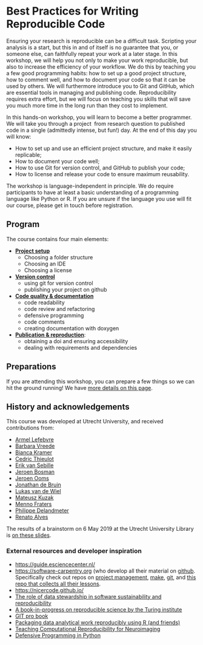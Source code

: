 # Best Practices for Writing Reproducible Code

Ensuring your research is reproducible can be a difficult task. Scripting your analysis is a start, but this in and of itself is no guarantee that you, or someone else, can faithfully repeat your work at a later stage. In this workshop, we will help you not only to make your work reproducible, but also to increase the efficiency of your workflow. We do this by teaching you a few good programming habits: how to set up a good project structure, how to comment well, and how to document your code so that it can be used by others. We will furthermore introduce you to Git and GitHub, which are essential tools in managing and publishing code. Reproducibility requires extra effort, but we will focus on teaching you skills that will save you much more time in the long run than they cost to implement.

In this hands-on workshop, you will learn to become a better programmer. We will take you through a project  from research question to published code in a single (admittedly intense, but fun!) day. At the end of this day you will know:

- How to set up and use an efficient project structure, and make it easily replicable;
- How to document your code well;
- How to use Git for version control, and GitHub to publish your code;
- How to license and release your code to ensure maximum reusability.

The workshop is language-independent in principle. We do require participants to have at least a basic understanding of a programming language like Python or R. If you are unsure if the language you use will fit our course, please get in touch before registration.

## Program

The course contains four main elements:
- [**Project setup**](project-setup/README.md)
  - Choosing a folder structure
  - Choosing an IDE
  - Choosing a license
- [**Version control**](version-control/README.md)
  - using git for version control
  - publishing your project on github
- [**Code quality & documentation**](code-documentation/README.md)
  - code readability
  - code review and refactoring
  - defensive programming
  - code comments
  - creating documentation with doxygen
- [**Publication & reproduction**](reproducibility/README.md):
  - obtaining a doi and ensuring accessibility
  - dealing with requirements and dependencies

## Preparations

If you are attending this workshop, you can prepare a few things so we can hit the ground running! We have [more details on this page](preparations.md).


## History and acknowledgements

This course was developed at Utrecht University, and received contributions from:
- [Armel Lefebvre](https://github.com/armell)
- [Barbara Vreede](https://github.com/bvreede)
- [Bianca Kramer](https://github.com/bmkramer)
- [Cedric Thieulot](https://github.com/cedrict)
- [Erik van Sebille](https://github.com/erikvansebille)
- [Jeroen Bosman](https://github.com/JeroenBosman)
- [Jeroen Ooms](https://github.com/jeroen)
- [Jonathan de Bruin](https://github.com/J535D165)
- [Lukas van de Wiel](https://github.com/hooiberg)
- [Mateusz Kuzak](https://twitter.com/matkuzak)
- [Menno Fraters](https://github.com/MFraters)
- [Philippe Delandmeter](https://github.com/delandmeterp)
- [Renato Alves](https://github.com/unode)

The results of a brainstorm on 6 May 2019 at the Utrecht University Library is [on these slides](https://docs.google.com/presentation/d/1MIPsWt08Kixe1TZfPeM8LvJv7p2es7lZ4Ui88FYbl5Y/edit?usp=sharing).

### External resources and developer inspiration
- https://guide.esciencecenter.nl/
- https://software-carpentry.org (who develop all their material on [github](https://github.com/swcarpentry). Specifically check out repos on [project management](https://github.com/swcarpentry/managing-research-software-projects), [make](https://github.com/swcarpentry/make-novice), [git](https://github.com/swcarpentry/git-novice), and [this repo that collects all their lessons](https://github.com/swcarpentry/swcarpentry).
- https://nicercode.github.io/
- [The role of data stewardship in software sustainability and reproducibility](https://zenodo.org/record/1419085#.XEneGrpFxaQ)
- [A book-in-progress on reproducible science by the Turing institute](https://github.com/alan-turing-institute/the-turing-way/)
- [GIT pro book](https://www.git-scm.com/book/en/v2)
- [Packaging data analytical work reproducibly using R (and friends)](https://peerj.com/preprints/3192.pdf)
- [Teaching Computational Reproducibility for Neuroimaging](https://www.frontiersin.org/articles/10.3389/fnins.2018.00727/full)
- [Defensive Programming in Python](https://github.com/UU-IMAU/Python-for-lunch-Notebooks/blob/master/PFL_10_defensive_programming/Defensive_programming.ipynb)
